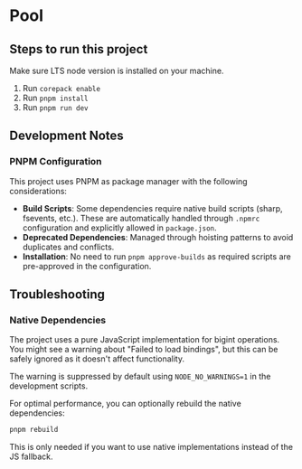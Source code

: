 # Pool

## Steps to run this project

Make sure LTS node version is installed on your machine.

1. Run `corepack enable`
2. Run `pnpm install`
3. Run `pnpm run dev`

## Development Notes

### PNPM Configuration

This project uses PNPM as package manager with the following considerations:

- **Build Scripts**: Some dependencies require native build scripts (sharp, fsevents, etc.). These are automatically handled through `.npmrc` configuration and explicitly allowed in `package.json`.
- **Deprecated Dependencies**: Managed through hoisting patterns to avoid duplicates and conflicts.
- **Installation**: No need to run `pnpm approve-builds` as required scripts are pre-approved in the configuration.

## Troubleshooting

### Native Dependencies

The project uses a pure JavaScript implementation for bigint operations. You might see a warning about "Failed to load bindings", but this can be safely ignored as it doesn't affect functionality.

The warning is suppressed by default using `NODE_NO_WARNINGS=1` in the development scripts.

For optimal performance, you can optionally rebuild the native dependencies:

```bash
pnpm rebuild
```

This is only needed if you want to use native implementations instead of the JS fallback.
